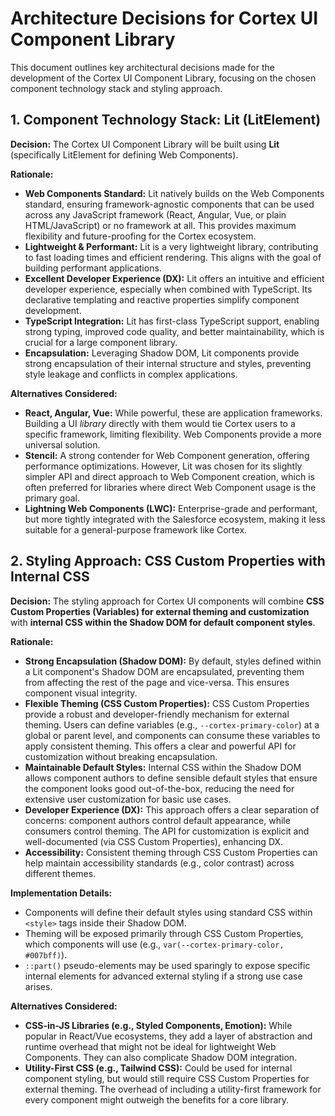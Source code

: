 # Architecture Decisions for Cortex UI Component Library

This document outlines key architectural decisions made for the development of the Cortex UI Component Library, focusing on the chosen component technology stack and styling approach.

## 1. Component Technology Stack: Lit (LitElement)

**Decision:** The Cortex UI Component Library will be built using **Lit** (specifically LitElement for defining Web Components).

**Rationale:**
*   **Web Components Standard:** Lit natively builds on the Web Components standard, ensuring framework-agnostic components that can be used across any JavaScript framework (React, Angular, Vue, or plain HTML/JavaScript) or no framework at all. This provides maximum flexibility and future-proofing for the Cortex ecosystem.
*   **Lightweight & Performant:** Lit is a very lightweight library, contributing to fast loading times and efficient rendering. This aligns with the goal of building performant applications.
*   **Excellent Developer Experience (DX):** Lit offers an intuitive and efficient developer experience, especially when combined with TypeScript. Its declarative templating and reactive properties simplify component development.
*   **TypeScript Integration:** Lit has first-class TypeScript support, enabling strong typing, improved code quality, and better maintainability, which is crucial for a large component library.
*   **Encapsulation:** Leveraging Shadow DOM, Lit components provide strong encapsulation of their internal structure and styles, preventing style leakage and conflicts in complex applications.

**Alternatives Considered:**
*   **React, Angular, Vue:** While powerful, these are application frameworks. Building a UI *library* directly with them would tie Cortex users to a specific framework, limiting flexibility. Web Components provide a more universal solution.
*   **Stencil:** A strong contender for Web Component generation, offering performance optimizations. However, Lit was chosen for its slightly simpler API and direct approach to Web Component creation, which is often preferred for libraries where direct Web Component usage is the primary goal.
*   **Lightning Web Components (LWC):** Enterprise-grade and performant, but more tightly integrated with the Salesforce ecosystem, making it less suitable for a general-purpose framework like Cortex.

## 2. Styling Approach: CSS Custom Properties with Internal CSS

**Decision:** The styling approach for Cortex UI components will combine **CSS Custom Properties (Variables) for external theming and customization** with **internal CSS within the Shadow DOM for default component styles**.

**Rationale:**
*   **Strong Encapsulation (Shadow DOM):** By default, styles defined within a Lit component's Shadow DOM are encapsulated, preventing them from affecting the rest of the page and vice-versa. This ensures component visual integrity.
*   **Flexible Theming (CSS Custom Properties):** CSS Custom Properties provide a robust and developer-friendly mechanism for external theming. Users can define variables (e.g., `--cortex-primary-color`) at a global or parent level, and components can consume these variables to apply consistent theming. This offers a clear and powerful API for customization without breaking encapsulation.
*   **Maintainable Default Styles:** Internal CSS within the Shadow DOM allows component authors to define sensible default styles that ensure the component looks good out-of-the-box, reducing the need for extensive user customization for basic use cases.
*   **Developer Experience (DX):** This approach offers a clear separation of concerns: component authors control default appearance, while consumers control theming. The API for customization is explicit and well-documented (via CSS Custom Properties), enhancing DX.
*   **Accessibility:** Consistent theming through CSS Custom Properties can help maintain accessibility standards (e.g., color contrast) across different themes.

**Implementation Details:**
*   Components will define their default styles using standard CSS within `<style>` tags inside their Shadow DOM.
*   Theming will be exposed primarily through CSS Custom Properties, which components will use (e.g., `var(--cortex-primary-color, #007bff)`).
*   `::part()` pseudo-elements may be used sparingly to expose specific internal elements for advanced external styling if a strong use case arises.

**Alternatives Considered:**
*   **CSS-in-JS Libraries (e.g., Styled Components, Emotion):** While popular in React/Vue ecosystems, they add a layer of abstraction and runtime overhead that might not be ideal for lightweight Web Components. They can also complicate Shadow DOM integration.
*   **Utility-First CSS (e.g., Tailwind CSS):** Could be used for internal component styling, but would still require CSS Custom Properties for external theming. The overhead of including a utility-first framework for every component might outweigh the benefits for a core library.
